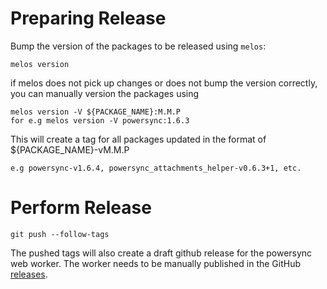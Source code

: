 # Preparing Release

Bump the version of the packages to be released using `melos`:

```
melos version
```

if melos does not pick up changes or does not bump the version correctly, you can manually version the packages using

```
melos version -V ${PACKAGE_NAME}:M.M.P
for e.g melos version -V powersync:1.6.3
```

This will create a tag for all packages updated in the format of ${PACKAGE_NAME}-vM.M.P

```
e.g powersync-v1.6.4, powersync_attachments_helper-v0.6.3+1, etc.
```

# Perform Release

```
git push --follow-tags
```

The pushed tags will also create a draft github release for the powersync web worker. The worker needs to be manually published in the GitHub [releases](https://github.com/powersync-ja/powersync.dart/releases).
